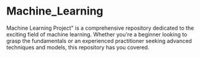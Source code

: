 # Machine_Learning
Machine Learning Project" is a comprehensive repository dedicated to the exciting field of machine learning. Whether you're a beginner looking to grasp the fundamentals or an experienced practitioner seeking advanced techniques and models, this repository has you covered. 
